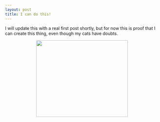 ```yaml
---
layout: post
title: I can do this!
---
```


I will update this with a real first post shortly, but for now this is proof that I can create this thing, even though my cats have doubts. 
<center>
<img src="http://i464.photobucket.com/albums/rr10/reikatu/18194818_10211336149270852_4736653887121604_n_1.jpg" height="250" width="300">
</center>
